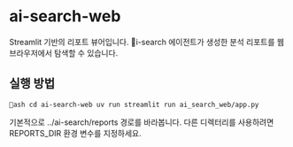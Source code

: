 ﻿# ai-search-web

Streamlit 기반의 리포트 뷰어입니다. i-search 에이전트가 생성한 분석 리포트를 웹 브라우저에서 탐색할 수 있습니다.

## 실행 방법

`ash
cd ai-search-web
uv run streamlit run ai_search_web/app.py
`

기본적으로 ../ai-search/reports 경로를 바라봅니다. 다른 디렉터리를 사용하려면 REPORTS_DIR 환경 변수를 지정하세요.

